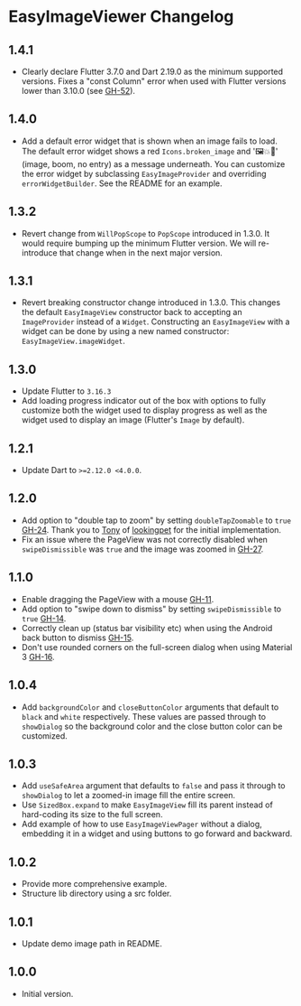 # EasyImageViewer Changelog

## 1.4.1
- Clearly declare Flutter 3.7.0 and Dart 2.19.0 as the minimum supported versions. Fixes a "const Column" error when used with Flutter versions lower than 3.10.0 (see [GH-52](https://github.com/thesmythgroup/easy_image_viewer/issues/52)).

## 1.4.0
- Add a default error widget that is shown when an image fails to load. The default error widget shows a red `Icons.broken_image` and '🖼️💥🚫' (image, boom, no entry) as a message underneath. You can customize the error widget by subclassing `EasyImageProvider` and overriding `errorWidgetBuilder`. See the README for an example.

## 1.3.2
- Revert change from `WillPopScope` to `PopScope` introduced in 1.3.0. It would require bumping up the minimum Flutter version. We will re-introduce that change when in the next major version.

## 1.3.1

- Revert breaking constructor change introduced in 1.3.0. This changes the default `EasyImageView` constructor back to accepting an `ImageProvider` instead of a `Widget`. Constructing an `EasyImageView` with a widget can be done by using a new named constructor: `EasyImageView.imageWidget`.

## 1.3.0

- Update Flutter to `3.16.3`
- Add loading progress indicator out of the box with options to fully customize both the widget used to display progress as well as the widget used to display an image (Flutter's `Image` by default).

## 1.2.1

- Update Dart to `>=2.12.0 <4.0.0`.

## 1.2.0

- Add option to "double tap to zoom" by setting `doubleTapZoomable` to `true` [GH-24](https://github.com/thesmythgroup/easy_image_viewer/issues/24). Thank you to [Tony](https://github.com/nne998) of [lookingpet](https://github.com/lookingpet/easy_image_viewer) for the initial implementation.
- Fix an issue where the PageView was not correctly disabled when `swipeDismissible` was `true` and the image was zoomed in [GH-27](https://github.com/thesmythgroup/easy_image_viewer/issues/27).

## 1.1.0

- Enable dragging the PageView with a mouse [GH-11](https://github.com/thesmythgroup/easy_image_viewer/issues/11).
- Add option to "swipe down to dismiss" by setting `swipeDismissible` to `true` [GH-14](https://github.com/thesmythgroup/easy_image_viewer/issues/14).
- Correctly clean up (status bar visibility etc) when using the Android back button to dismiss [GH-15](https://github.com/thesmythgroup/easy_image_viewer/issues/15#issuecomment-1131670449).
- Don't use rounded corners on the full-screen dialog when using Material 3 [GH-16](https://github.com/thesmythgroup/easy_image_viewer/issues/16).

## 1.0.4

- Add `backgroundColor` and `closeButtonColor` arguments that default to `black` and `white` respectively. These values are passed through to `showDialog` so the background color and the close button color can be customized.

## 1.0.3

- Add `useSafeArea` argument that defaults to `false` and pass it through to `showDialog` to let a zoomed-in image fill the entire screen.
- Use `SizedBox.expand` to make `EasyImageView` fill its parent instead of hard-coding its size to the full screen.
- Add example of how to use `EasyImageViewPager` without a dialog, embedding it in a widget and using buttons to go forward and backward.

## 1.0.2

- Provide more comprehensive example.
- Structure lib directory using a src folder.

## 1.0.1

- Update demo image path in README.

## 1.0.0

- Initial version.
